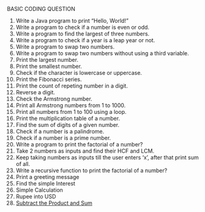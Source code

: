 BASIC CODING QUESTION

1.	Write a Java program to print “Hello, World!”
2.	Write a program to check if a number is even or odd.
3.	Write a program to find the largest of three numbers.
4.	Write a program to check if a year is a leap year or not.
5.	Write a program to swap two numbers.
6.	Write a program to swap two numbers without using a third variable.
7.	Print the largest number.
8.	Print the smallest number.
9.	Check if the character is lowercase or uppercase.
10.	Print the Fibonacci series.
11.	Print the count of repeting number in a digit.
12.	Reverse a digit.
13.	Check the Armstrong number.
14.	Print all Armstrong numbers from 1 to 1000.
15.	Print all numbers from 1 to 100 using a loop.
16.	Print the multiplication table of a number.
17.	Find the sum of digits of a given number.
18.	Check if a number is a palindrome.
19.	Check if a number is a prime number.
20.	Write a program to print the factorial of a number?
21.	Take 2 numbers as inputs and find their HCF and LCM.
22.	Keep taking numbers as inputs till the user enters ‘x’, after that print sum of all.
23.	Write a recursive function to print the factorial of a number?
24. Print a greeting message
25. Find the simple Interest
26. Simple Calculation
27. Rupee into USD
28. [Subtract the Product and Sum](https://leetcode.com/problems/subtract-the-product-and-sum-of-digits-of-an-integer/)
